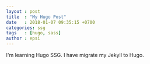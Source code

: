 ```yaml
---
layout : post
title  : "My Hugo Post"
date   : 2018-01-07 09:35:15 +0700
categories: ssg
tags   : [hugo, sass]
author : epsi
---
```


I'm learning Hugo SSG.
I have migrate my Jekyll to Hugo.
